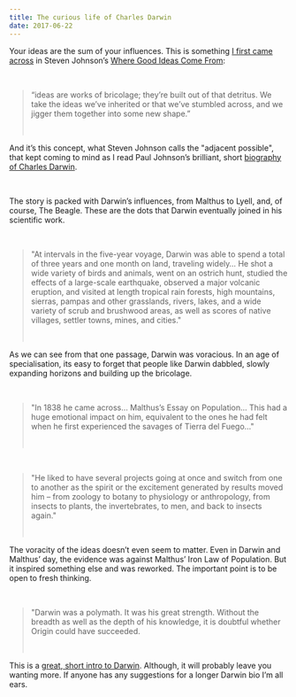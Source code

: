 ```yaml
---
title: The curious life of Charles Darwin
date: 2017-06-22
---
```


<!--kg-card-begin: html--><p>Your ideas are the sum of your influences. This is something <a href="http://www.joshnicholas.com/there-is-a-limit-to-your-creative-potential/">I first came across</a> in Steven Johnson&#8217;s <a href="https://www.bookdepository.com/Where-Good-Ideas-Come-from/9781594487712/?a_aid=thambili">Where Good Ideas Come From</a>:</p><br>
<blockquote>
<p>“ideas are works of bricolage; they’re built out of that detritus. We take the ideas we’ve inherited or that we’ve stumbled across, and we jigger them together into some new shape.”</p><br>
</blockquote>
<p>And it&#8217;s this concept, what Steven Johnson calls the &quot;adjacent possible&quot;, that kept coming to mind as I read Paul Johnson&#8217;s brilliant, short <a href="https://www.bookdepository.com/Darwin-Paul-Johnson/9780147509772/?a_aid=thambili">biography of Charles Darwin</a>.</p><br>
<p>The story is packed with Darwin&#8217;s influences, from Malthus to Lyell, and, of course, The Beagle. These are the dots that Darwin eventually joined in his scientific work.</p><br>
<blockquote>
<p>&quot;At intervals in the five-year voyage, Darwin was able to spend a total of three years and one month on land, traveling widely&#8230; He shot a wide variety of birds and animals, went on an ostrich hunt, studied the effects of a large-scale earthquake, observed a major volcanic eruption, and visited at length tropical rain forests, high mountains, sierras, pampas and other grasslands, rivers, lakes, and a wide variety of scrub and brushwood areas, as well as scores of native villages, settler towns, mines, and cities.&quot;</p><br>
</blockquote>
<p>As we can see from that one passage, Darwin was voracious.  In an age of specialisation, its easy to forget that people like Darwin dabbled, slowly expanding horizons and building up the bricolage.</p><br>
<blockquote>
<p>&quot;In 1838 he came across&#8230; Malthus&#8217;s Essay on Population&#8230; This had a huge emotional impact on him, equivalent to the ones he had felt when he first experienced the savages of Tierra del Fuego&#8230;&quot;</p><br>
</blockquote>
<p><!----></p><br>
<blockquote>
<p>&quot;He liked to have several projects going at once and switch from one to another as the spirit or the excitement generated by results moved him &#8211; from zoology to botany to physiology or anthropology, from insects to plants, the invertebrates, to men, and back to insects again.&quot;</p><br>
</blockquote>
<p>The voracity of the ideas doesn&#8217;t even seem to matter. Even in Darwin and Malthus&#8217; day, the evidence was against Malthus&#8217; Iron Law of Population. But it inspired something else and was reworked. The important point is to be open to fresh thinking.</p><br>
<blockquote>
<p>&quot;Darwin was a polymath. It was his great strength. Without the breadth as well as the depth of his knowledge, it is doubtful whether Origin could have succeeded.</p><br>
</blockquote>
<p>This is a <a href="https://www.bookdepository.com/Darwin-Paul-Johnson/9780147509772/?a_aid=thambili">great, short intro to Darwin</a>. Although, it will probably leave you wanting more. If anyone has any suggestions for a longer Darwin bio I&#8217;m all ears.</p><br>
<!--kg-card-end: html-->